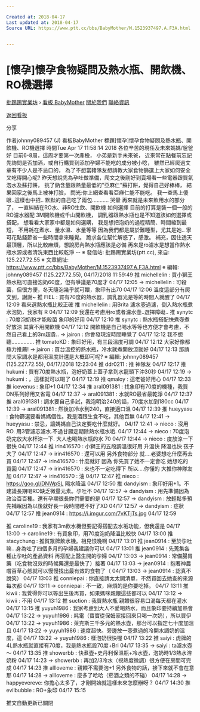 ```yaml
---

Created at: 2018-04-17
Last updated at: 2018-04-17
Source URL: https://www.ptt.cc/bbs/BabyMother/M.1523937497.A.F3A.html


---
```


# [懷孕]懷孕食物疑問及熱水瓶、開飲機、RO機選擇


[批踢踢實業坊](https://www.ptt.cc/) › [看板 BabyMother](https://www.ptt.cc/bbs/BabyMother/index.html) [關於我們](https://www.ptt.cc/about.html) [聯絡資訊](https://www.ptt.cc/contact.html)

[返回看板](https://www.ptt.cc/bbs/BabyMother/index.html)

分享

作者johnny089457 (J)
看板BabyMother
標題\[懷孕\]懷孕食物疑問及熱水瓶、開飲機、RO機選擇
時間Tue Apr 17 11:58:14 2018
各位辛苦的現任及未來媽媽/爸爸 好 目前6-8周，這周才要第一次產檢， 小弟是新手未來爸， 近來常在點餐前忘記先詢問是否加酒，或自行購買到添加孕婦不能吃的成分被小唸， 雖然已經爬過文章有不少人是不忌口的， 為了不想當豬隊友想請教大家食物篩選上大家如何安全又吃得開心呢? 昨天想說先為孕吐做準備，爬文之後剛好到賣場看一些電器跟買氣泡水及蘇打餅， 挑了鈉含量跟熱量最低的"亞麻仁"蘇打餅，覺得自己好棒棒， 結果回家之後馬上被神打臉， 閃光:你上網查看看亞麻仁能不能吃。 我一查馬上傻眼..這樣也中招.. 默默的自己吃了兩包........... 哭暈 再來就是未來飲用水的部分了， 一直糾結在RO水、非RO生飲、開飲機 如何選擇 目前的打算是裝一個一般的RO濾水器配 3M開飲機或千山開飲機， 調乳器跟熱水瓶也是不知道該如何選擇或搭配， 想看看大家家中都是如何選購， 我是想把泡奶的過程精簡、時間縮到最短， 不用耗在煮水、量水溫、水量等等 因為我們都是屬於難睡型，尤其是她.. 寧可花點錢節省一些時間拿來睡覺。 跪求各位幫忙解惑了，感激。 補充，因住透天最頂層，所以比較麻煩，想說房內熱水瓶應該是必備 再來是ro濾水是想當作熱水瓶水源或者清洗東西比較乾淨 -- ※ 發信站: 批踢踢實業坊(ptt.cc), 來自: 125.227.72.55 ※ 文章網址: <https://www.ptt.cc/bbs/BabyMother/M.1523937497.A.F3A.html> ※ 編輯: johnny089457 (125.227.72.55), 04/17/2018 11:59:49
推 michellelin : 買小獅王熱水瓶可直接泡奶60度，但有爭議是70度才 04/17 12:05
→ michellelin : 可殺菌，但很方便，冬天隨泡幾乎就可餵，象印有出70 04/17 12:06
溫度這部分有爬文到，謝謝~
推 FIEL : 買有70度的熱水器，調乳器光是等的時間人就醒了 04/17 12:09
看來選熱水瓶比較正確
推 michellelin : 用Brita 濾水壺過濾，倒入熱水瓶煮水泡奶，我家有 R 04/17 12:09
我還在考慮用ro或者濾水壺..選擇障礙..
推 synytc : 70度泡奶粉才能殺菌 象印的好用 04/17 12:10
推 synytc : 熱水瓶搭配快煮壺煮好放涼 其實不用開飲機 04/17 12:12
開飲機是自己喝水等等也方便才會考慮，不然自己看上的3m超貴..
→ jairon : 你會發現沒時間睡覺了 04/17 12:12
我不想聽...............
推 tomatoKD : 象印好用，有三段溫度可調 04/17 12:12
大家好像都極力推薦!
→ jairon : 買台溫控的熱水瓶，冷水就煮開放涼就好 04/17 12:13
那請問大家調水是都用溫度計還是大概即可呢? ※ 編輯: johnny089457 (125.227.72.55), 04/17/2018 12:23:04
推 ddr0211 : 推 神隊友 04/17 12:17
推 hukumi : 買有70度熱水瓶，泡好奶蓋上蓋子拿到水龍頭下沖30秒 04/17 12:19
→ hukumi : ，這樣就可以喝了 04/17 12:19
推 qmaloy : 這老爸好用心 04/17 12:33
推 icevenus : 象印+1 04/17 12:34
推 aral091381 : 找象印有70度的機種，我買DN系列好用又省電 04/17 12:37
→ aral091381 : 水就RO最省最乾淨 04/17 12:37
推 aral091381 : 調水要自己多試，我泡明治240的話，70度水加到180cc 04/17 12:39
→ aral091381 : 然後加冷水到240，直接適口溫 04/17 12:39
推 hueyyasu : 食物篩選要看媽媽個性。我是酒跟生食不吃，其他百無 04/17 12:41
→ hueyyasu : 禁忌，讓媽媽自己決定要吃什麼就好。 04/17 12:41
→ nieco : 沒用RO. 用3管濾芯濾水.不過甘願定期除熱水瓶水垢. 04/17 12:44
→ nieco : 70度泡奶完放大水杯涼一下. 大人也喝熱水瓶的水 70 04/17 12:44
→ nieco : 度放涼一下很快 04/17 12:44
推 irin416570 : 小獅王的五段調溫很好用 升溫快 降溫也快 孩子大了 04/17 12:47
→ irin416570 : 還可以用 另外食物部分 就....老婆想吃什麼再去買 04/17 12:47
→ irin416570 : 什麼就好 因為 你先買了她不一定會吃 她想吃的 買回 04/17 12:47
→ irin416570 : 來也不一定吃得下 所以....你懂的 大推你神隊友 加 04/17 12:47
→ irin416570 : 油 04/17 12:47
推 nieco : <https://goo.gl/DNWpSL> 隔水降溫 04/17 12:50
推 dandyism : 象印好用+1。不建議長期喝RO缺乏微量元素。孕吐不 04/17 12:57
→ dandyism : 用先準備因為政治百百種。還有孕期很長妳們需要的是 04/17 12:57
→ dandyism : 放輕鬆多預先補眠因為以後就好長一段時間睡不好了XD 04/17 12:57
→ dandyism : 症狀 04/17 12:57
推 jean0914 : <https://i.imgur.com/7vKTjTs.jpg> 04/17 12:59

推 caroline19 : 我家有3m飲水機但要記得搭配去水垢功能，但我還是 04/17 13:00
→ caroline19 : 有買象印，用70度泡奶降溫比較快 04/17 13:00
推 stacychung : 推賀眾牌飲水機。相見恨晚啊 04/17 13:01
推 jean0914 : 至於孕吐嘛...身為吐了四個多月的孕婦我建議你可以 04/17 13:01
推 jean0914 : 先蒐集各種止孕吐的產品資料 再搭配上醫生開的孕婦 04/17 13:03
→ jean0914 : 常備腸胃藥（吃食物沒效的時候藥還是最快了）接著 04/17 13:03
→ jean0914 : 抱著神農嚐百草心態就可以慢慢找出最有效的食物了（ 04/17 13:03
→ jean0914 : 認真不說笑） 04/17 13:03
推 conniepai : 你直接請太太開清單，不然買回去她查的來源每次都 04/17 13:11
→ conniepai : 不一致，麻煩的是你要吃掉。 04/17 13:11
推 kiwii : 我覺得你可以等出生後再買，如果媽咪親餵這些都可以 04/17 13:12
→ kiwii : 不用 04/17 13:12
推 suction : 我買熱水瓶 親餵很容易口渴每天都在灌水 04/17 13:15
推 yuyuh1986 : 我家考慮到大人不愛喝熱水，而且象印要持續加熱會 04/17 13:22
→ yuyuh1986 : 耗電（寶寶從保姆家接回來只喝一次奶），所以買伊 04/17 13:22
→ yuyuh1986 : 萊克斯三千多元的熱水壺，那台可以指定七十度加溫且 04/17 13:22
→ yuyuh1986 : 速度超快。旁邊放一壺煮過的冷開水調奶的溫度，這 04/17 13:22
→ yuyuh1986 : 樣泡奶很快喔 04/17 13:22
推 saiyi : 虎牌的4L熱水瓶就直接有70度，我是熱水瓶設70度+Bri 04/17 13:35
→ saiyi : ta濾水壺～ 04/17 13:35
推 showerbb : 快煮壺+史丹利保溫瓶+冷水壺，泡奶時1/3熱水溶奶粉 04/17 14:23
→ showerbb : 再加2/3冷水（視熱度微調）很方便在房間可完成 04/17 14:23
推 allloveme : 親餵不需要泡+1 另外食物的話，接下來就不會在意那 04/17 14:28
→ allloveme : 麼多了哈哈（菸酒之類的不碰） 04/17 14:28
→ happyevereve: 你擔心太多了，才剛開始就這樣未來怎麼辦呀？ 04/17 14:30
推 evilbubble : RO+象印 04/17 15:15

推文自動更新已關閉

